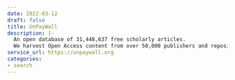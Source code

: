 ```yaml
---
date: 2022-03-12
draft: false
title: UnPayWall
description: |-
  An open database of 31,448,637 free scholarly articles.
  We harvest Open Access content from over 50,000 publishers and repositories, and make it easy to find, track, and use.
service_url: https://unpaywall.org
categories:
- search
---
```



